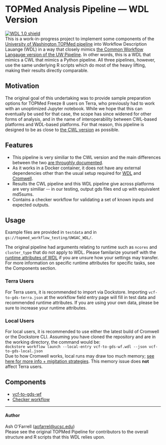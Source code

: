 # TOPMed Analysis Pipeline — WDL Version

[![WDL 1.0 shield](https://img.shields.io/badge/WDL-1.0-lightgrey.svg)](https://github.com/openwdl/wdl/blob/main/versions/1.0/SPEC.md)  
This is a work-in-progress project to implement some components of the [University of Washington TOPMed pipeline](https://github.com/UW-GAC/analysis_pipeline) into Workflow Description Lauange (WDL) in a way that closely mimics [the Common Workflow Langauge version of the UW Pipeline](https://github.com/UW-GAC/analysis_pipeline_cwl). In other words, this is a WDL that mimics a CWL that mimics a Python pipeline. All three pipelines, however, use the same underlying R scripts which do most of the heavy lifting, making their results directly comparable.

## Motivation
The original goal of this undertaking was to provide sample preparation options for TOPMed Freeze 8 users on Terra, who previously had to work with an unoptimized Jupyter notebook. While we hope that this can eventually be used for that case, the scope has since widened for other forms of analysis, and in the name of interoperability between CWL-based platforms and WDL-based platforms. For that reason, this pipeline is designed to be as close to [the CWL version](https://github.com/UW-GAC/analysis_pipeline_cwl) as possible.

## Features
* This pipeline is very similiar to the CWL version and the main differences between the two [are throughly documented](https://github.com/aofarrel/analysis_pipeline_WDL/blob/master/cwl-vs-wdl.md).
* As it works in a Docker container, it does not have any external dependencies other than the usual setup required for [WDL](https://software.broadinstitute.org/wdl/documentation/quickstart) and [Cromwell](http://cromwell.readthedocs.io/en/develop/).
* Results the CWL pipeline and this WDL pipeline give across platforms are very similiar -- in our testing, output gds files end up with equivalent md5sums.
* Contains a checker workflow for validating a set of known inputs and expected outputs.

## Usage
Example files are provided in `testdata` and in `gs://topmed_workflow_testing/UWGAC_WDL/`.  

The original pipeline had arguments relating to runtime such as `ncores` and `cluster_type` that do not apply to WDL. Please familarize yourself with the [runtime attributes of WDL](https://cromwell.readthedocs.io/en/stable/RuntimeAttributes/) if you are unsure how your settings may transfer. For more information on specific runtime attributes for specific tasks, see the Components section.  
### Terra Users
For Terra users, it is recommended to import via Dockstore. Importing `vcf-to-gds-terra.json` at the workflow field entry page will fill in test data and recommended runtime attributes. If you are using your own data, please be sure to increase your runtime attributes.  
### Local Users
For local users, it is recommended to use either the latest build of Cromwell or the Dockstore CLI. Assuming you have cloned the repository and are in the working directory, the command would be:  
`dockstore workflow launch --local-entry vcf-to-gds-wf.wdl --json vcf-to-gds-local.json`  
Due to how Cromwell works, local runs may draw too much memory; [see here for more info + migitation strategies](https://github.com/aofarrel/analysis_pipeline_WDL/issues/15). This memory issue does **not** affect Terra users.  

## Components
* [vcf-to-gds-wf](https://github.com/aofarrel/analysis_pipeline_WDL/blob/master/README_vcf-to-gds-wf.md)
* [Checker workflow]()


------

#### Author
Ash O'Farrell (aofarrel@ucsc.edu)  
Please see the original TOPMed Pipeline for contributors to the overall structure and R scripts that this WDL relies upon.
